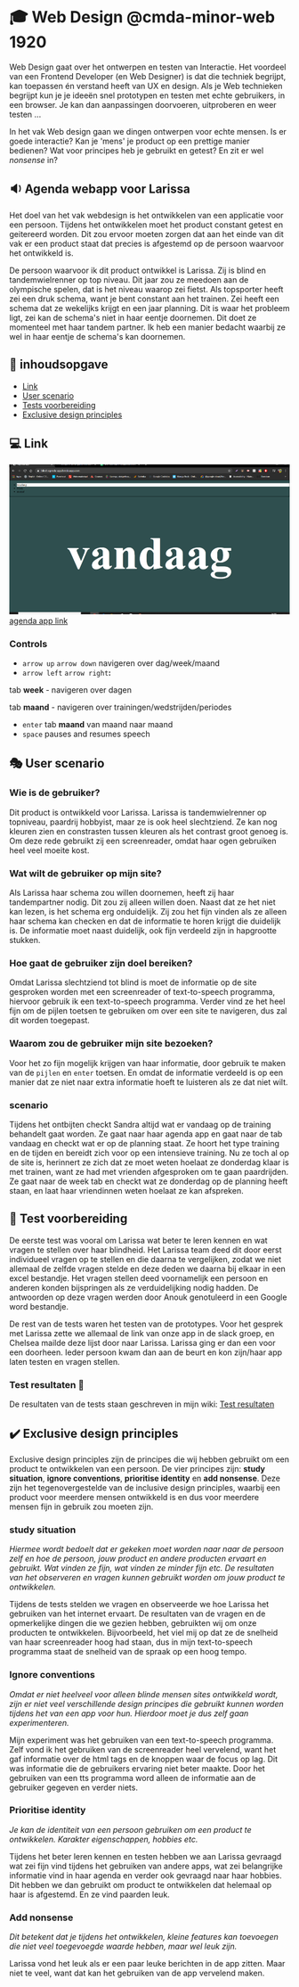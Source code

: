 # :mortar_board: Web Design @cmda-minor-web 1920

Web Design gaat over het ontwerpen en testen van Interactie. Het voordeel van een Frontend Developer (en Web Designer) is dat die techniek begrijpt, kan toepassen én verstand heeft van UX en design. Als je Web technieken begrijpt kun je je ideeën snel prototypen en testen met echte gebruikers, in een browser. Je kan dan aanpassingen doorvoeren, uitproberen en weer testen ...

In het vak Web design gaan we dingen ontwerpen voor echte mensen. Is er goede interactie? Kan je 'mens' je product op een prettige manier bedienen? Wat voor principes heb je gebruikt en getest? En zit er wel _nonsense_ in?

## :sound: Agenda webapp voor Larissa
Het doel van het vak webdesign is het ontwikkelen van een applicatie voor een persoon. Tijdens het ontwikkelen moet het product constant getest en geitereerd worden. Dit zou ervoor moeten zorgen dat aan het einde van dit vak er een product staat dat precies is afgestemd op de persoon waarvoor het ontwikkeld is. 

De persoon waarvoor ik dit product ontwikkel is Larissa. Zij is blind en tandemwielrenner op top niveau. Dit jaar zou ze meedoen aan de olympische spelen, dat is het niveau waarop zei fietst. Als topsporter heeft zei een druk schema, want je bent constant aan het trainen. Zei heeft een schema dat ze wekelijks krijgt en een jaar planning. Dit is waar het probleem ligt, zei kan de schema's niet in haar eentje doornemen. Dit doet ze momenteel met haar tandem partner. Ik heb een manier bedacht waarbij ze wel in haar eentje de schema's kan doornemen.

 
## :book: inhoudsopgave
- [Link](#computer-link)
- [User scenario](#performing_arts-User-scenario)
- [Tests voorbereiding](#memo-Test-voorbereiding)
- [Exclusive design principles](#heavy_check_mark-Exclusive-design-principles)

## :computer: Link 
![Prototype image](images/tweede_itteratie.png)
[agenda app link](https://blind-agenda-app.herokuapp.com/)

### Controls

- `arrow up` `arrow down` navigeren over dag/week/maand
- `arrow left` `arrow right`**:**

tab **week** - navigeren over dagen 

tab **maand** - navigeren over trainingen/wedstrijden/periodes 
- `enter` tab **maand** van maand naar maand
- `space` pauses and resumes speech

## :performing_arts: User scenario

### Wie is de gebruiker?
Dit product is ontwikkeld voor Larissa. Larissa is tandemwielrenner op topniveau, paardrij hobbyist, maar ze is ook heel slechtziend. Ze kan nog kleuren zien en constrasten tussen kleuren als het contrast groot genoeg is. Om deze rede gebruikt zij een screenreader, omdat haar ogen gebruiken heel veel moeite kost. 

### Wat wilt de gebruiker op mijn site?
Als Larissa haar schema zou willen doornemen, heeft zij haar tandempartner nodig. Dit zou zij alleen willen doen. Naast dat ze het niet kan lezen, is het schema erg onduidelijk. Zij zou het fijn vinden als ze alleen haar schema kan checken en dat de informatie te horen krijgt die duidelijk is. De informatie moet naast duidelijk, ook fijn verdeeld zijn in hapgrootte stukken.

### Hoe gaat de gebruiker zijn doel bereiken?
Omdat Larissa slechtziend tot blind is moet de informatie op de site gesproken worden met een screenreader of text-to-speech programma, hiervoor gebruik ik een text-to-speech programma. Verder vind ze het heel fijn om de pijlen toetsen te gebruiken om over een site te navigeren, dus zal dit worden toegepast.

### Waarom zou de gebruiker mijn site bezoeken?
Voor het zo fijn mogelijk krijgen van haar informatie, door gebruik te maken van de `pijlen` en `enter` toetsen. En omdat de informatie verdeeld is op een manier dat ze niet naar extra informatie hoeft te luisteren als ze dat niet wilt. 

### scenario
Tijdens het ontbijten checkt Sandra altijd wat er vandaag op de training behandelt gaat worden. Ze gaat naar haar agenda app en gaat naar de tab vandaag en checkt wat er op de planning staat. Ze hoort het type training en de tijden en bereidt zich voor op een intensieve training. Nu ze toch al op de site is, herinnert ze zich dat ze moet weten hoelaat ze donderdag klaar is met trainen, want ze had met vrienden afgesproken om te gaan paardrijden. Ze gaat naar de week tab en checkt wat ze donderdag op de planning heeft staan, en laat haar vriendinnen weten hoelaat ze kan afspreken. 

## :memo: Test voorbereiding
De eerste test was vooral om Larissa wat beter te leren kennen en wat vragen te stellen over haar blindheid. Het Larissa team deed dit door eerst individueel vragen op te stellen en die daarna te vergelijken, zodat we niet allemaal de zelfde vragen stelde en deze deden we daarna bij elkaar in een excel bestandje. Het vragen stellen deed voornamelijk een persoon en anderen konden bijspringen als ze verduidelijking nodig hadden. De antwoorden op deze vragen werden door Anouk genotuleerd in een Google word bestandje.  

De rest van de tests waren het testen van de prototypes. Voor het gesprek met Larissa zette we allemaal de link van onze app in de slack groep, en Chelsea mailde deze lijst door naar Larissa. Larissa ging er dan een voor een doorheen. Ieder persoon kwam dan aan de beurt en kon zijn/haar app laten testen en vragen stellen.

### Test resultaten :microscope:
De resultaten van de tests staan geschreven in mijn wiki: [Test resultaten](https://github.com/heralt/web-design-1920/wiki/Tests)

## :heavy_check_mark: Exclusive design principles
Exclusive design principles zijn de principes die wij hebben gebruikt om een product te ontwikkelen van een persoon. De vier principes zijn: **study situation**, **ignore conventions**, **prioritise identity** en **add nonsense**. Deze zijn het tegenovergestelde van de inclusive design principles, waarbij een product voor meerdere mensen ontwikkeld is en dus voor meerdere mensen fijn in gebruik zou moeten zijn. 

### study situation 

 *Hiermee wordt bedoelt dat er gekeken moet worden naar naar de persoon zelf en hoe de persoon, jouw product en andere producten ervaart en gebruikt. Wat vinden ze fijn, wat vinden ze minder fijn etc. De resultaten van het observeren en vragen kunnen gebruikt worden om jouw product te ontwikkelen.*

Tijdens de tests stelden we vragen en observeerde we hoe Larissa het gebruiken van het internet ervaart. De resultaten van de vragen en de opmerkelijke dingen die we gezien hebben, gebruikten wij om onze producten te ontwikkelen. Bijvoorbeeld, het viel mij op dat ze de snelheid van haar screenreader hoog had staan, dus in mijn text-to-speech programma staat de snelheid van de spraak op een hoog tempo.

### Ignore conventions
*Omdat er niet heelveel voor alleen blinde mensen sites ontwikkeld wordt, zijn er niet veel verschillende design principes die gebruikt kunnen worden tijdens het van een app voor hun. Hierdoor moet je dus zelf gaan experimenteren.*

Mijn experiment was het gebruiken van een text-to-speech programma. Zelf vond ik het gebruiken van de screenreader heel vervelend, want het gaf informatie over de html tags en de knoppen waar de focus op lag. Dit was informatie die de gebruikers ervaring niet beter maakte. Door het gebruiken van een tts programma word alleen de informatie aan de gebruiker gegeven en verder niets. 

### Prioritise identity
*Je kan de identiteit van een persoon gebruiken om een product te ontwikkelen. Karakter eigenschappen, hobbies etc.*

Tijdens het beter leren kennen en testen hebben we aan Larissa gevraagd wat zei fijn vind tijdens het gebruiken van andere apps, wat zei belangrijke informatie vind in haar agenda en verder ook gevraagd naar haar hobbies. Dit hebben we dan gebruikt om product te ontwikkelen dat helemaal op haar is afgestemd. 
En ze vind paarden leuk.

### Add nonsense
*Dit betekent dat je tijdens het ontwikkelen, kleine features kan toevoegen die niet veel toegevoegde waarde hebben, maar wel leuk zijn.*

Larissa vond het leuk als er een paar leuke berichten in de app zitten. Maar niet te veel, want dat kan het gebruiken van de app vervelend maken. 
